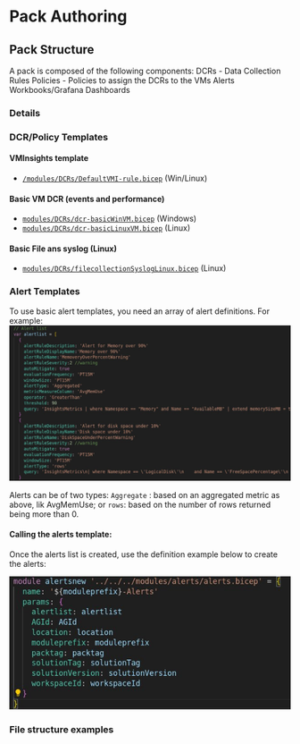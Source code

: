# Pack Authoring

## Pack Structure

A pack is composed of the following components:
DCRs - Data Collection Rules
Policies - Policies to assign the DCRs to the VMs
Alerts
Workbooks/Grafana Dashboards

### Details

### DCR/Policy Templates

#### VMInsights template

- [`/modules/DCRs/DefaultVMI-rule.bicep`](../modules/DCRs/DefaultVMI-rule.bicep) (Win/Linux)

#### Basic VM DCR (events and performance)

- [`modules/DCRs/dcr-basicWinVM.bicep`](../modules/DCRs/dcr-basicWinVM.bicep) (Windows)
- [`modules/DCRs/dcr-basicLinuxVM.bicep`](../modules/DCRs/dcr-basicLinuxVM.bicep) (Linux) 

#### Basic File ans syslog (Linux)

- [`modules/DCRs/filecollectionSyslogLinux.bicep`](../modules/DCRs/filecollectionSyslogLinux.bicep) (Linux)

### Alert Templates

To use basic alert templates, you need an array of alert definitions. For example:
![Alt text](image-7.png)

Alerts can be of two types:
`Aggregate` : based on an aggregated metric as above, lik AvgMemUse; or
`rows`: based on the number of rows returned being more than 0.

#### Calling the alerts template:

Once the alerts list is created, use the definition example below to create the alerts:

![Alt text](image-8.png)

### File structure examples

